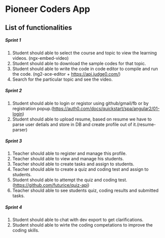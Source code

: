 # Pioneer Coders App

## List of functionalities
##### Sprint 1
1) Student should able to select the course and topic to view the learning videos. (ngx-embed-video)
2) Student should able to download the sample codes for that topic. 
3) Student should able to write the code in code editor to compile and run the code. (ng2-ace-editor + https://api.judge0.com/)
4) Search for the particular topic and see the video.

##### Sprint 2
1) Student should able to login or registor using github/gmail/fb or by registration popup.(https://auth0.com/docs/quickstart/spa/angular2/01-login)
2) Student should able to upload resume, based on resume we have to parse user detials and store in DB and create profile out of it.(resume-parser)

##### Sprint 3
1) Teacher should able to register and manage this profile.
2) Teacher should able to view and manage his students.
2) Teacher should able to create tasks and assign to students.
3) Teacher should able to create a quiz and coding test and assign to students.  
4) Student should able to attempt the quiz and coding test.
(https://github.com/futurice/quiz-api)
5) Teacher should able to see students quiz, coding results and submitted tasks.

##### Sprint 4
1) Student should able to chat with dev export to get clarifications.
2) Student should able to wirte the coding competations to improve the coding skills.
